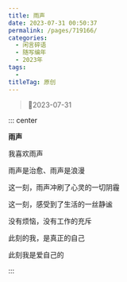 ```yaml
---
title: 雨声
date: 2023-07-31 00:50:37
permalink: /pages/719166/
categories:
  - 闲言碎语
  - 随写编年
  - 2023年
tags:
  - 
titleTag: 原创
---
```


>&#x1F4C6;2023-07-31

::: center

**雨声**

我喜欢雨声

雨声是治愈、雨声是浪漫

这一刻，雨声冲刷了心灵的一切阴霾

这一刻，感受到了生活的一丝静谧

没有烦恼，没有工作的充斥

此刻的我，是真正的自己

此刻我是爱自己的

:::
